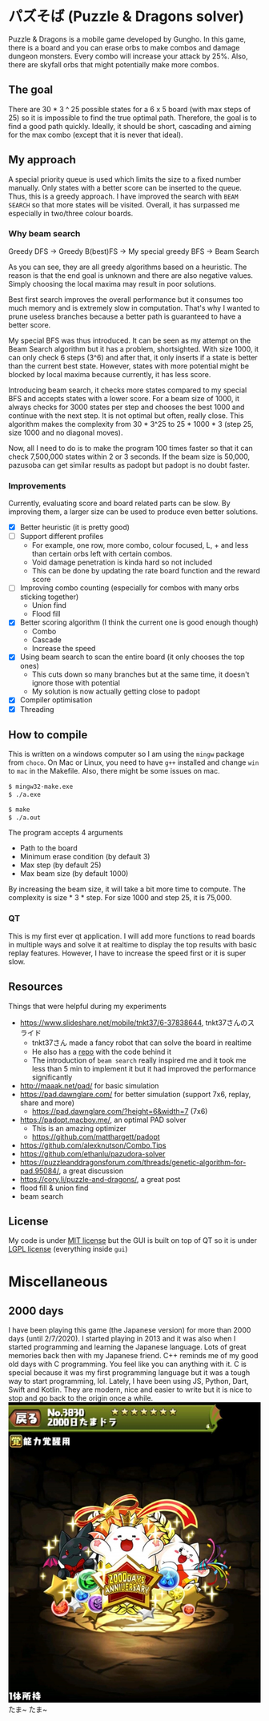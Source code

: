 # パズそば (Puzzle & Dragons solver)
Puzzle & Dragons is a mobile game developed by Gungho. In this game, there is a board and you can erase orbs to make combos and damage dungeon monsters. Every combo will increase your attack by 25%. Also, there are skyfall orbs that might potentially make more combos.

## The goal
There are 30 * 3 ^ 25 possible states for a 6 x 5 board (with max steps of 25) so it is impossible to find the true optimal path. Therefore, the goal is to find a good path quickly. Ideally, it should be short, cascading and aiming for the max combo (except that it is never that ideal). 

## My approach
A special priority queue is used which limits the size to a fixed number manually. Only states with a better score can be inserted to the queue. Thus, this is a greedy approach. I have improved the search with `BEAM SEARCH` so that more states will be visited. Overall, it has surpassed me especially in two/three colour boards.

### Why beam search
Greedy DFS -> Greedy B(best)FS -> My special greedy BFS -> Beam Search

As you can see, they are all greedy algorithms based on a heuristic. The reason is that the end goal is unknown and there are also negative values. Simply choosing the local maxima may result in poor solutions. 

Best first search improves the overall performance but it consumes too much memory and is extremely slow in computation. That's why I wanted to prune useless branches because a better path is guaranteed to have a better score.

My special BFS was thus introduced. It can be seen as my attempt on the Beam Search algorithm but it has a problem, shortsighted. With size 1000, it can only check 6 steps (3^6) and after that, it only inserts if a state is better than the current best state. However, states with more potential might be blocked by local maxima because currently, it has less score.

Introducing beam search, it checks more states compared to my special BFS and accepts states with a lower score. For a beam size of 1000, it always checks for 3000 states per step and chooses the best 1000 and continue with the next step. It is not optimal but often, really close. This algorithm makes the complexity from 30 * 3^25 to 25 * 1000 * 3 (step 25, size 1000 and no diagonal moves). 

Now, all I need to do is to make the program 100 times faster so that it can check 7,500,000 states within 2 or 3 seconds. If the beam size is 50,000, pazusoba can get similar results as padopt but padopt is no doubt faster.

### Improvements
Currently, evaluating score and board related parts can be slow. By improving them, a larger size can be used to produce even better solutions.

- [x] Better heuristic (it is pretty good)
- [ ] Support different profiles
    - For example, one row, more combo, colour focused, L, + and less than certain orbs left with certain combos. 
    - Void damage penetration is kinda hard so not included
    - This can be done by updating the rate board function and the reward score
- [ ] Improving combo counting (especially for combos with many orbs sticking together)
    - Union find
    - Flood fill
- [x] Better scoring algorithm (I think the current one is good enough though)
    - Combo
    - Cascade
    - Increase the speed
- [x] Using beam search to scan the entire board (it only chooses the top ones)
    - This cuts down so many branches but at the same time, it doesn't ignore those with potential
    - My solution is now actually getting close to padopt
- [x] Compiler optimisation
- [x] Threading

## How to compile
This is written on a windows computer so I am using the `mingw` package from `choco`. 
On Mac or Linux, you need to have `g++` installed and change `win` to `mac` in the Makefile. Also, there might be some issues on mac.
~~~shell
$ mingw32-make.exe
$ ./a.exe
~~~
~~~shell
$ make
$ ./a.out
~~~
The program accepts 4 arguments
- Path to the board
- Minimum erase condition (by default 3)
- Max step (by default 25)
- Max beam size (by default 1000)

By increasing the beam size, it will take a bit more time to compute. The complexity is size * 3 * step. For size 1000 and step 25, it is 75,000.

### QT
This is my first ever qt application. I will add more functions to read boards in multiple ways and solve it at realtime to display the top results with basic replay features. However, I have to increase the speed first or it is super slow.

## Resources
Things that were helpful during my experiments

- https://www.slideshare.net/mobile/tnkt37/6-37838644, tnkt37さんのスライド
    - tnkt37さん made a fancy robot that can solve the board in realtime
    - He also has a [repo](https://github.com/tnkt37/PuzzDraSolver) with the code behind it
    - The introduction of `beam search` really inspired me and it took me less than 5 min to implement it but it had improved the performance significantly
- http://maaak.net/pad/ for basic simulation
- https://pad.dawnglare.com/ for better simulation (support 7x6, replay, share and more)
    - https://pad.dawnglare.com/?height=6&width=7 (7x6)
- https://padopt.macboy.me/, an optimal PAD solver
    - This is an amazing optimizer
    - https://github.com/matthargett/padopt
- https://github.com/alexknutson/Combo.Tips
- https://github.com/ethanlu/pazudora-solver
- https://puzzleanddragonsforum.com/threads/genetic-algorithm-for-pad.95084/, a great discussion
- https://cory.li/puzzle-and-dragons/, a great post
- flood fill & union find
- beam search

## License
My code is under [MIT license](https://github.com/HenryQuan/pazusoba/blob/master/LICENSE) but the GUI is built on top of QT so it is under [LGPL license](https://doc.qt.io/qt-5/lgpl.html) (everything inside `gui`)

# Miscellaneous
## 2000 days
I have been playing this game (the Japanese version) for more than 2000 days (until 2/7/2020). I started playing in 2013 and it was also when I started programming and learning the Japanese language. Lots of great memories back then with my Japanese friend. C++ reminds me of my good old days with C programming. You feel like you can anything with it. C is special because it was my first programming language but it was a tough way to start programming, lol. Lately, I have been using JS, Python, Dart, Swift and Kotlin. They are modern, nice and easier to write but it is nice to stop and go back to the origin once a while. 
![2000日たまドラ](https://raw.githubusercontent.com/HenryQuan/pazusoba/master/assets/2000.jpg?token=ABTRDFH6WOWXATCBOZXXCGK7BAJ5G)
たま~ たま~
